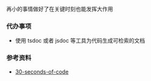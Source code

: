 再小的事情做好了在关键时刻也能发挥大作用

### 代办事项

- 使用 tsdoc 或者 jsdoc 等工具为代码生成可检索的文档

### 参考资料

- [30-seconds-of-code](https://github.com/30-seconds/30-seconds-of-code)
